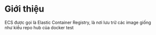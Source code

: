 # Giới thiệu
ECS được gọi là Elastic Container Registry, là nơi lưu trữ các image giống như kiểu repo hub của docker
test